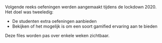 Volgende reeks oefeningen werden aangemaakt tijdens de lockdown 2020. Het doel was tweeledig:
* De studenten extra oefeningen aanbieden 
* Bekijken of het mogelijk is om een soort gamified ervaring aan te bieden


Deze files worden pas over enkele weken zichtbaar.